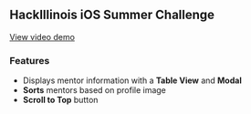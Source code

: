 ## HackIllinois iOS Summer Challenge

[View video demo](https://drive.google.com/file/d/1KQaHRtWKoB8xIEp0e-_e9872Khy3Uz-l/view?usp=sharing)

### Features

- Displays mentor information with a **Table View** and **Modal**
- **Sorts** mentors based on profile image
- **Scroll to Top** button
